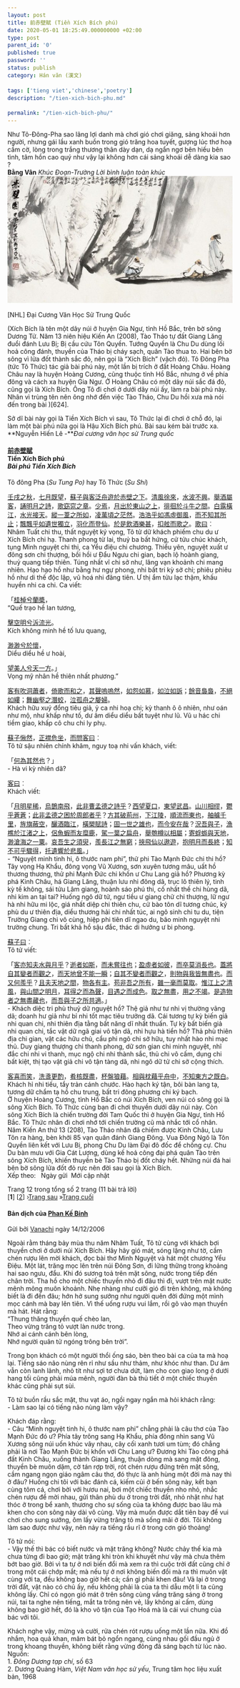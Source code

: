 ```yaml
---
layout: post
title: 前赤壁賦 (Tiền Xích Bích phú)
date: 2020-05-01 18:25:49.000000000 +02:00
type: post
parent_id: '0'
published: true
password: ''
status: publish
category: Hán văn (漢文)

tags: ['tieng viet','chinese','poetry']
description: "/tien-xich-bich-phu.md"
  
permalink: "/tien-xich-bich-phu/"
---
```


Như Tô-Đông-Pha sao lãng lợi danh mà chơi gió chơi giăng, sảng khoái hơn người, nhưng gái lầu xanh buồn trong gió trăng hoa tuyết, gượng lúc thơ hoạ cầm cờ, lòng trong trắng thương thân dày dạn, dạ ngẩn ngơ bên hiếu bên tình, tâm hồn cao quý như vậy lại không hơn cái sảng khoái dễ dàng kia sao ?  
**Bằng Vân** *Khúc Đoạn-Trường Lời bình luận toàn khúc*   
![Tiền Xích-Bích phú](../assets/xichbichphu.jpg)

[NHL] Đại Cương Văn Học Sử Trung Quốc


(Xích Bích là tên một dãy núi ở huyện Gia Ngư, tỉnh Hồ Bắc, trên bờ sông Dương Tử. Năm 13 niên hiệu Kiến An (2008), Tào Tháo tự đất Giang Lăng đuổi đánh Lưu Bị; Bị cầu cứu Tôn Quyền. Tướng Quyền là Chu Du dùng lối hoả công đánh, thuyền của Tháo bị cháy sạch, quân Tào thua to. Hai bên bờ sông vì lửa đốt thành sắc đỏ, nên gọi là “Xích Bích” (vặch đỏ). Tô Đông Pha (tức Tô Thức) tác giả bài phú này, một lần bị trích ở đất Hoàng Châu. Hoàng Châu nay là huyện Hoàng Cương, cũng thuộc tỉnh Hồ Bắc, nhưng ở về phía đông và cách xa huyện Gia Ngư. Ở Hoàng Châu có một dãy núi sắc đá đỏ, cũng gọi là Xích Bích. Ông Tô đi chơi ở dưới dãy núi ấy, làm ra bài phú này. Nhân vì trùng tên nên ông nhớ đến việc Tào Tháo, Chu Du hồi xưa mà nói đến trong bài )[624].


Sở dĩ bài này gọi là Tiền Xích Bích vì sau, Tô Thức lại đi chơi ở chỗ đó, lại làm một bài phú nữa gọi là Hậu Xích Bích phú. Bài sau kém bài trước xa.  
**Nguyễn Hiến Lê -***Đai cương văn học sử Trung quốc*


<div class="wp-block-group">
<div class="wp-block-group__inner-container"><p></p>
<div class="wp-block-group">
<div class="wp-block-group__inner-container"><p></p>
<h4><strong><a rel="noreferrer noopener" target="_blank" href="https://hvdic.thivien.net/whv/%E5%89%8D">前</a><a rel="noreferrer noopener" target="_blank" href="https://hvdic.thivien.net/whv/%E8%B5%A4">赤</a><a rel="noreferrer noopener" target="_blank" href="https://hvdic.thivien.net/whv/%E5%A3%81">壁</a><a rel="noreferrer noopener" target="_blank" href="https://hvdic.thivien.net/whv/%E8%B3%A6">賦</a>&nbsp;&nbsp;<br>Tiền Xích Bích phú<br><em>Bài phú Tiền Xích Bích</em></strong></h4>
<p></p>
<p></p>
<p>Tô đông Pha (<em>Su Tung Po)</em> hay Tô Thức (<em>Su Shi</em>)</p>
<p></p>
<p></p>
<p><a target="_blank" href="https://hvdic.thivien.net/whv/%E5%A3%AC" rel="noreferrer noopener">壬</a><a target="_blank" href="https://hvdic.thivien.net/whv/%E6%88%8C" rel="noreferrer noopener">戌</a><a target="_blank" href="https://hvdic.thivien.net/whv/%E4%B9%8B" rel="noreferrer noopener">之</a><a target="_blank" href="https://hvdic.thivien.net/whv/%E7%A7%8B" rel="noreferrer noopener">秋</a>，<a target="_blank" href="https://hvdic.thivien.net/whv/%E4%B8%83" rel="noreferrer noopener">七</a><a target="_blank" href="https://hvdic.thivien.net/whv/%E6%9C%88" rel="noreferrer noopener">月</a><a target="_blank" href="https://hvdic.thivien.net/whv/%E6%97%A2" rel="noreferrer noopener">既</a><a target="_blank" href="https://hvdic.thivien.net/whv/%E6%9C%9B" rel="noreferrer noopener">望</a>，<a target="_blank" href="https://hvdic.thivien.net/whv/%E8%98%87" rel="noreferrer noopener">蘇</a><a target="_blank" href="https://hvdic.thivien.net/whv/%E5%AD%90" rel="noreferrer noopener">子</a><a target="_blank" href="https://hvdic.thivien.net/whv/%E8%88%87" rel="noreferrer noopener">與</a><a target="_blank" href="https://hvdic.thivien.net/whv/%E5%AE%A2" rel="noreferrer noopener">客</a><a target="_blank" href="https://hvdic.thivien.net/whv/%E6%B3%9B" rel="noreferrer noopener">泛</a><a target="_blank" href="https://hvdic.thivien.net/whv/%E8%88%9F" rel="noreferrer noopener">舟</a><a target="_blank" href="https://hvdic.thivien.net/whv/%E9%81%8A" rel="noreferrer noopener">遊</a><a target="_blank" href="https://hvdic.thivien.net/whv/%E6%96%BC" rel="noreferrer noopener">於</a><a target="_blank" href="https://hvdic.thivien.net/whv/%E8%B5%A4" rel="noreferrer noopener">赤</a><a target="_blank" href="https://hvdic.thivien.net/whv/%E5%A3%81" rel="noreferrer noopener">壁</a><a target="_blank" href="https://hvdic.thivien.net/whv/%E4%B9%8B" rel="noreferrer noopener">之</a><a target="_blank" href="https://hvdic.thivien.net/whv/%E4%B8%8B" rel="noreferrer noopener">下</a>。<a target="_blank" href="https://hvdic.thivien.net/whv/%E6%B8%85" rel="noreferrer noopener">清</a><a target="_blank" href="https://hvdic.thivien.net/whv/%E9%A2%A8" rel="noreferrer noopener">風</a><a target="_blank" href="https://hvdic.thivien.net/whv/%E5%BE%90" rel="noreferrer noopener">徐</a><a target="_blank" href="https://hvdic.thivien.net/whv/%E4%BE%86" rel="noreferrer noopener">來</a>，<a target="_blank" href="https://hvdic.thivien.net/whv/%E6%B0%B4" rel="noreferrer noopener">水</a><a target="_blank" href="https://hvdic.thivien.net/whv/%E6%B3%A2" rel="noreferrer noopener">波</a><a target="_blank" href="https://hvdic.thivien.net/whv/%E4%B8%8D" rel="noreferrer noopener">不</a><a target="_blank" href="https://hvdic.thivien.net/whv/%E8%88%88" rel="noreferrer noopener">興</a>。<a target="_blank" href="https://hvdic.thivien.net/whv/%E8%88%89" rel="noreferrer noopener">舉</a><a target="_blank" href="https://hvdic.thivien.net/whv/%E9%85%92" rel="noreferrer noopener">酒</a><a target="_blank" href="https://hvdic.thivien.net/whv/%E5%B1%AC" rel="noreferrer noopener">屬</a><a target="_blank" href="https://hvdic.thivien.net/whv/%E5%AE%A2" rel="noreferrer noopener">客</a>，<a target="_blank" href="https://hvdic.thivien.net/whv/%E8%AA%A6" rel="noreferrer noopener">誦</a><a target="_blank" href="https://hvdic.thivien.net/whv/%E6%98%8E" rel="noreferrer noopener">明</a><a target="_blank" href="https://hvdic.thivien.net/whv/%E6%9C%88" rel="noreferrer noopener">月</a><a target="_blank" href="https://hvdic.thivien.net/whv/%E4%B9%8B" rel="noreferrer noopener">之</a><a target="_blank" href="https://hvdic.thivien.net/whv/%E8%A9%A9" rel="noreferrer noopener">詩</a>，<a target="_blank" href="https://hvdic.thivien.net/whv/%E6%AD%8C" rel="noreferrer noopener">歌</a><a target="_blank" href="https://hvdic.thivien.net/whv/%E7%AA%88" rel="noreferrer noopener">窈</a><a target="_blank" href="https://hvdic.thivien.net/whv/%E7%AA%95" rel="noreferrer noopener">窕</a><a target="_blank" href="https://hvdic.thivien.net/whv/%E4%B9%8B" rel="noreferrer noopener">之</a><a target="_blank" href="https://hvdic.thivien.net/whv/%E7%AB%A0" rel="noreferrer noopener">章</a>。<a target="_blank" href="https://hvdic.thivien.net/whv/%E5%B0%91" rel="noreferrer noopener">少</a><a target="_blank" href="https://hvdic.thivien.net/whv/%E7%84%89" rel="noreferrer noopener">焉</a>，<a target="_blank" href="https://hvdic.thivien.net/whv/%E6%9C%88" rel="noreferrer noopener">月</a><a target="_blank" href="https://hvdic.thivien.net/whv/%E5%87%BA" rel="noreferrer noopener">出</a><a target="_blank" href="https://hvdic.thivien.net/whv/%E6%96%BC" rel="noreferrer noopener">於</a><a target="_blank" href="https://hvdic.thivien.net/whv/%E6%9D%B1" rel="noreferrer noopener">東</a><a target="_blank" href="https://hvdic.thivien.net/whv/%E5%B1%B1" rel="noreferrer noopener">山</a><a target="_blank" href="https://hvdic.thivien.net/whv/%E4%B9%8B" rel="noreferrer noopener">之</a><a target="_blank" href="https://hvdic.thivien.net/whv/%E4%B8%8A" rel="noreferrer noopener">上</a>，<a target="_blank" href="https://hvdic.thivien.net/whv/%E5%BE%98" rel="noreferrer noopener">徘</a><a target="_blank" href="https://hvdic.thivien.net/whv/%E5%BE%8A" rel="noreferrer noopener">徊</a><a target="_blank" href="https://hvdic.thivien.net/whv/%E6%96%BC" rel="noreferrer noopener">於</a><a target="_blank" href="https://hvdic.thivien.net/whv/%E6%96%97" rel="noreferrer noopener">斗</a><a target="_blank" href="https://hvdic.thivien.net/whv/%E7%89%9B" rel="noreferrer noopener">牛</a><a target="_blank" href="https://hvdic.thivien.net/whv/%E4%B9%8B" rel="noreferrer noopener">之</a><a target="_blank" href="https://hvdic.thivien.net/whv/%E9%96%93" rel="noreferrer noopener">間</a>。<a target="_blank" href="https://hvdic.thivien.net/whv/%E7%99%BD" rel="noreferrer noopener">白</a><a target="_blank" href="https://hvdic.thivien.net/whv/%E9%9C%B2" rel="noreferrer noopener">露</a><a target="_blank" href="https://hvdic.thivien.net/whv/%E6%A9%AB" rel="noreferrer noopener">橫</a><a target="_blank" href="https://hvdic.thivien.net/whv/%E6%B1%9F" rel="noreferrer noopener">江</a>，<a target="_blank" href="https://hvdic.thivien.net/whv/%E6%B0%B4" rel="noreferrer noopener">水</a><a target="_blank" href="https://hvdic.thivien.net/whv/%E5%85%89" rel="noreferrer noopener">光</a><a target="_blank" href="https://hvdic.thivien.net/whv/%E6%8E%A5" rel="noreferrer noopener">接</a><a target="_blank" href="https://hvdic.thivien.net/whv/%E5%A4%A9" rel="noreferrer noopener">天</a>。<a target="_blank" href="https://hvdic.thivien.net/whv/%E7%B8%B1" rel="noreferrer noopener">縱</a><a target="_blank" href="https://hvdic.thivien.net/whv/%E4%B8%80" rel="noreferrer noopener">一</a><a target="_blank" href="https://hvdic.thivien.net/whv/%E8%91%A6" rel="noreferrer noopener">葦</a><a target="_blank" href="https://hvdic.thivien.net/whv/%E4%B9%8B" rel="noreferrer noopener">之</a><a target="_blank" href="https://hvdic.thivien.net/whv/%E6%89%80" rel="noreferrer noopener">所</a><a target="_blank" href="https://hvdic.thivien.net/whv/%E5%A6%82" rel="noreferrer noopener">如</a>，<a target="_blank" href="https://hvdic.thivien.net/whv/%E5%87%8C" rel="noreferrer noopener">凌</a><a target="_blank" href="https://hvdic.thivien.net/whv/%E8%90%AC" rel="noreferrer noopener">萬</a><a target="_blank" href="https://hvdic.thivien.net/whv/%E9%A0%83" rel="noreferrer noopener">頃</a><a target="_blank" href="https://hvdic.thivien.net/whv/%E4%B9%8B" rel="noreferrer noopener">之</a><a target="_blank" href="https://hvdic.thivien.net/whv/%E8%8C%AB" rel="noreferrer noopener">茫</a><a target="_blank" href="https://hvdic.thivien.net/whv/%E7%84%B6" rel="noreferrer noopener">然</a>。<a target="_blank" href="https://hvdic.thivien.net/whv/%E6%B5%A9" rel="noreferrer noopener">浩</a><a target="_blank" href="https://hvdic.thivien.net/whv/%E6%B5%A9" rel="noreferrer noopener">浩</a><a target="_blank" href="https://hvdic.thivien.net/whv/%E4%B9%8E" rel="noreferrer noopener">乎</a><a target="_blank" href="https://hvdic.thivien.net/whv/%E5%A6%82" rel="noreferrer noopener">如</a><a target="_blank" href="https://hvdic.thivien.net/whv/%E9%A6%AE" rel="noreferrer noopener">馮</a><a target="_blank" href="https://hvdic.thivien.net/whv/%E8%99%9B" rel="noreferrer noopener">虛</a><a target="_blank" href="https://hvdic.thivien.net/whv/%E5%BE%A1" rel="noreferrer noopener">御</a><a target="_blank" href="https://hvdic.thivien.net/whv/%E9%A2%A8" rel="noreferrer noopener">風</a>，<a target="_blank" href="https://hvdic.thivien.net/whv/%E8%80%8C" rel="noreferrer noopener">而</a><a target="_blank" href="https://hvdic.thivien.net/whv/%E4%B8%8D" rel="noreferrer noopener">不</a><a target="_blank" href="https://hvdic.thivien.net/whv/%E7%9F%A5" rel="noreferrer noopener">知</a><a target="_blank" href="https://hvdic.thivien.net/whv/%E5%85%B6" rel="noreferrer noopener">其</a><a target="_blank" href="https://hvdic.thivien.net/whv/%E6%89%80" rel="noreferrer noopener">所</a><a target="_blank" href="https://hvdic.thivien.net/whv/%E6%AD%A2" rel="noreferrer noopener">止</a>；<a target="_blank" href="https://hvdic.thivien.net/whv/%E9%A3%84" rel="noreferrer noopener">飄</a><a target="_blank" href="https://hvdic.thivien.net/whv/%E9%A3%84" rel="noreferrer noopener">飄</a><a target="_blank" href="https://hvdic.thivien.net/whv/%E4%B9%8E" rel="noreferrer noopener">乎</a><a target="_blank" href="https://hvdic.thivien.net/whv/%E5%A6%82" rel="noreferrer noopener">如</a><a target="_blank" href="https://hvdic.thivien.net/whv/%E9%81%BA" rel="noreferrer noopener">遺</a><a target="_blank" href="https://hvdic.thivien.net/whv/%E4%B8%96" rel="noreferrer noopener">世</a><a target="_blank" href="https://hvdic.thivien.net/whv/%E7%8D%A8" rel="noreferrer noopener">獨</a><a target="_blank" href="https://hvdic.thivien.net/whv/%E7%AB%8B" rel="noreferrer noopener">立</a>，<a target="_blank" href="https://hvdic.thivien.net/whv/%E7%BE%BD" rel="noreferrer noopener">羽</a><a target="_blank" href="https://hvdic.thivien.net/whv/%E5%8C%96" rel="noreferrer noopener">化</a><a target="_blank" href="https://hvdic.thivien.net/whv/%E8%80%8C" rel="noreferrer noopener">而</a><a target="_blank" href="https://hvdic.thivien.net/whv/%E7%99%BB" rel="noreferrer noopener">登</a><a target="_blank" href="https://hvdic.thivien.net/whv/%E4%BB%99" rel="noreferrer noopener">仙</a>。<a target="_blank" href="https://hvdic.thivien.net/whv/%E6%96%BC" rel="noreferrer noopener">於</a><a target="_blank" href="https://hvdic.thivien.net/whv/%E6%98%AF" rel="noreferrer noopener">是</a><a target="_blank" href="https://hvdic.thivien.net/whv/%E9%A3%B2" rel="noreferrer noopener">飲</a><a target="_blank" href="https://hvdic.thivien.net/whv/%E9%85%92" rel="noreferrer noopener">酒</a><a target="_blank" href="https://hvdic.thivien.net/whv/%E6%A8%82" rel="noreferrer noopener">樂</a><a target="_blank" href="https://hvdic.thivien.net/whv/%E7%94%9A" rel="noreferrer noopener">甚</a>，<a target="_blank" href="https://hvdic.thivien.net/whv/%E6%89%A3" rel="noreferrer noopener">扣</a><a target="_blank" href="https://hvdic.thivien.net/whv/%E8%88%B7" rel="noreferrer noopener">舷</a><a target="_blank" href="https://hvdic.thivien.net/whv/%E8%80%8C" rel="noreferrer noopener">而</a><a target="_blank" href="https://hvdic.thivien.net/whv/%E6%AD%8C" rel="noreferrer noopener">歌</a><a target="_blank" href="https://hvdic.thivien.net/whv/%E4%B9%8B" rel="noreferrer noopener">之</a>。<a target="_blank" href="https://hvdic.thivien.net/whv/%E6%AD%8C" rel="noreferrer noopener">歌</a><a target="_blank" href="https://hvdic.thivien.net/whv/%E6%9B%B0" rel="noreferrer noopener">曰</a>︰<br>Nhâm Tuất chi thu, thất nguyệt ký vọng, Tô tử dữ khách phiếm chu du ư Xích Bích chi hạ. Thanh phong từ lai, thuỷ ba bất hứng, cử tửu chúc khách, tụng&nbsp;Minh nguyệt chi thi, ca Yểu điệu chi chương. Thiểu yên, nguyệt xuất ư đông sơn chi thượng, bồi hồi ư Đẩu Ngưu chi gian, bạch lộ hoành giang, thuỷ quang tiếp thiên. Túng nhất vĩ chi sở như, lăng vạn khoảnh chi mang nhiên. Hạo hạo hồ như bằng hư ngự phong, nhi bất tri kỳ sở chỉ; phiêu phiêu hồ như di thế độc lập, vũ hoá nhi đăng tiên. Ư thị ẩm tửu lạc thậm, khấu huyền nhi ca chi. Ca viết:</p>
<p></p>
<p></p>
<p>「<a target="_blank" href="https://hvdic.thivien.net/whv/%E6%A1%82" rel="noreferrer noopener">桂</a><a target="_blank" href="https://hvdic.thivien.net/whv/%E6%A3%B9" rel="noreferrer noopener">棹</a><a target="_blank" href="https://hvdic.thivien.net/whv/%E5%85%AE" rel="noreferrer noopener">兮</a><a target="_blank" href="https://hvdic.thivien.net/whv/%E8%98%AD" rel="noreferrer noopener">蘭</a><a target="_blank" href="https://hvdic.thivien.net/whv/%E6%A7%B3" rel="noreferrer noopener">槳</a>，<br>“Quế trạo hề lan tương,</p>
<p></p>
<p></p>
<p><a target="_blank" href="https://hvdic.thivien.net/whv/%E6%93%8A" rel="noreferrer noopener">擊</a><a target="_blank" href="https://hvdic.thivien.net/whv/%E7%A9%BA" rel="noreferrer noopener">空</a><a target="_blank" href="https://hvdic.thivien.net/whv/%E6%98%8E" rel="noreferrer noopener">明</a><a target="_blank" href="https://hvdic.thivien.net/whv/%E5%85%AE" rel="noreferrer noopener">兮</a><a target="_blank" href="https://hvdic.thivien.net/whv/%E6%B3%9D" rel="noreferrer noopener">泝</a><a target="_blank" href="https://hvdic.thivien.net/whv/%E6%B5%81" rel="noreferrer noopener">流</a><a target="_blank" href="https://hvdic.thivien.net/whv/%E5%85%89" rel="noreferrer noopener">光</a>。<br>Kích không minh hề tố lưu quang,</p>
<p></p>
<p></p>
<p><a target="_blank" href="https://hvdic.thivien.net/whv/%E6%B8%BA" rel="noreferrer noopener">渺</a><a target="_blank" href="https://hvdic.thivien.net/whv/%E6%B8%BA" rel="noreferrer noopener">渺</a><a target="_blank" href="https://hvdic.thivien.net/whv/%E5%85%AE" rel="noreferrer noopener">兮</a><a target="_blank" href="https://hvdic.thivien.net/whv/%E6%96%BC" rel="noreferrer noopener">於</a><a target="_blank" href="https://hvdic.thivien.net/whv/%E6%87%B7" rel="noreferrer noopener">懷</a>，<br>Diểu diểu hề ư hoài,</p>
<p></p>
<p></p>
<p><a target="_blank" href="https://hvdic.thivien.net/whv/%E6%9C%9B" rel="noreferrer noopener">望</a><a target="_blank" href="https://hvdic.thivien.net/whv/%E7%BE%8E" rel="noreferrer noopener">美</a><a target="_blank" href="https://hvdic.thivien.net/whv/%E4%BA%BA" rel="noreferrer noopener">人</a><a target="_blank" href="https://hvdic.thivien.net/whv/%E5%85%AE" rel="noreferrer noopener">兮</a><a target="_blank" href="https://hvdic.thivien.net/whv/%E5%A4%A9" rel="noreferrer noopener">天</a><a target="_blank" href="https://hvdic.thivien.net/whv/%E4%B8%80" rel="noreferrer noopener">一</a><a target="_blank" href="https://hvdic.thivien.net/whv/%E6%96%B9" rel="noreferrer noopener">方</a>。」<br>Vọng&nbsp;mỹ nhân&nbsp;hề thiên nhất phương.”</p>
<p></p>
<p></p>
<p><a target="_blank" href="https://hvdic.thivien.net/whv/%E5%AE%A2" rel="noreferrer noopener">客</a><a target="_blank" href="https://hvdic.thivien.net/whv/%E6%9C%89" rel="noreferrer noopener">有</a><a target="_blank" href="https://hvdic.thivien.net/whv/%E5%90%B9" rel="noreferrer noopener">吹</a><a target="_blank" href="https://hvdic.thivien.net/whv/%E6%B4%9E" rel="noreferrer noopener">洞</a><a target="_blank" href="https://hvdic.thivien.net/whv/%E8%95%AD" rel="noreferrer noopener">蕭</a><a target="_blank" href="https://hvdic.thivien.net/whv/%E8%80%85" rel="noreferrer noopener">者</a>，<a target="_blank" href="https://hvdic.thivien.net/whv/%E5%80%9A" rel="noreferrer noopener">倚</a><a target="_blank" href="https://hvdic.thivien.net/whv/%E6%AD%8C" rel="noreferrer noopener">歌</a><a target="_blank" href="https://hvdic.thivien.net/whv/%E8%80%8C" rel="noreferrer noopener">而</a><a target="_blank" href="https://hvdic.thivien.net/whv/%E5%92%8C" rel="noreferrer noopener">和</a><a target="_blank" href="https://hvdic.thivien.net/whv/%E4%B9%8B" rel="noreferrer noopener">之</a>，<a target="_blank" href="https://hvdic.thivien.net/whv/%E5%85%B6" rel="noreferrer noopener">其</a><a target="_blank" href="https://hvdic.thivien.net/whv/%E8%81%B2" rel="noreferrer noopener">聲</a><a target="_blank" href="https://hvdic.thivien.net/whv/%E5%97%9A" rel="noreferrer noopener">嗚</a><a target="_blank" href="https://hvdic.thivien.net/whv/%E5%97%9A" rel="noreferrer noopener">嗚</a><a target="_blank" href="https://hvdic.thivien.net/whv/%E7%84%B6" rel="noreferrer noopener">然</a>，<a target="_blank" href="https://hvdic.thivien.net/whv/%E5%A6%82" rel="noreferrer noopener">如</a><a target="_blank" href="https://hvdic.thivien.net/whv/%E6%80%A8" rel="noreferrer noopener">怨</a><a target="_blank" href="https://hvdic.thivien.net/whv/%E5%A6%82" rel="noreferrer noopener">如</a><a target="_blank" href="https://hvdic.thivien.net/whv/%E6%85%95" rel="noreferrer noopener">慕</a>，<a target="_blank" href="https://hvdic.thivien.net/whv/%E5%A6%82" rel="noreferrer noopener">如</a><a target="_blank" href="https://hvdic.thivien.net/whv/%E6%B3%A3" rel="noreferrer noopener">泣</a><a target="_blank" href="https://hvdic.thivien.net/whv/%E5%A6%82" rel="noreferrer noopener">如</a><a target="_blank" href="https://hvdic.thivien.net/whv/%E8%A8%B4" rel="noreferrer noopener">訴</a>；<a target="_blank" href="https://hvdic.thivien.net/whv/%E9%A4%98" rel="noreferrer noopener">餘</a><a target="_blank" href="https://hvdic.thivien.net/whv/%E9%9F%B3" rel="noreferrer noopener">音</a><a target="_blank" href="https://hvdic.thivien.net/whv/%E8%A3%8A" rel="noreferrer noopener">裊</a><a target="_blank" href="https://hvdic.thivien.net/whv/%E8%A3%8A" rel="noreferrer noopener">裊</a>，<a target="_blank" href="https://hvdic.thivien.net/whv/%E4%B8%8D" rel="noreferrer noopener">不</a><a target="_blank" href="https://hvdic.thivien.net/whv/%E7%B5%95" rel="noreferrer noopener">絕</a><a target="_blank" href="https://hvdic.thivien.net/whv/%E5%A6%82" rel="noreferrer noopener">如</a><a target="_blank" href="https://hvdic.thivien.net/whv/%E7%B8%B7" rel="noreferrer noopener">縷</a>；<a target="_blank" href="https://hvdic.thivien.net/whv/%E8%88%9E" rel="noreferrer noopener">舞</a><a target="_blank" href="https://hvdic.thivien.net/whv/%E5%B9%BD" rel="noreferrer noopener">幽</a><a target="_blank" href="https://hvdic.thivien.net/whv/%E5%A3%91" rel="noreferrer noopener">壑</a><a target="_blank" href="https://hvdic.thivien.net/whv/%E4%B9%8B" rel="noreferrer noopener">之</a><a target="_blank" href="https://hvdic.thivien.net/whv/%E6%BD%9B" rel="noreferrer noopener">潛</a><a target="_blank" href="https://hvdic.thivien.net/whv/%E8%9B%9F" rel="noreferrer noopener">蛟</a>，<a target="_blank" href="https://hvdic.thivien.net/whv/%E6%B3%A3" rel="noreferrer noopener">泣</a><a target="_blank" href="https://hvdic.thivien.net/whv/%E5%AD%A4" rel="noreferrer noopener">孤</a><a target="_blank" href="https://hvdic.thivien.net/whv/%E8%88%9F" rel="noreferrer noopener">舟</a><a target="_blank" href="https://hvdic.thivien.net/whv/%E4%B9%8B" rel="noreferrer noopener">之</a><a target="_blank" href="https://hvdic.thivien.net/whv/%E5%AB%A0" rel="noreferrer noopener">嫠</a><a target="_blank" href="https://hvdic.thivien.net/whv/%E5%A9%A6" rel="noreferrer noopener">婦</a>。<br>Khách hữu xuý đổng tiêu giả, ỷ ca nhi hoạ chi; kỳ thanh ô ô nhiên, như oán như mộ, như khấp như tố, dư âm diểu diểu bất tuyệt như lũ. Vũ u hác chi tiềm giao, khấp cô chu chi ly phụ.</p>
<p></p>
<p></p>
<p><a target="_blank" href="https://hvdic.thivien.net/whv/%E8%98%87" rel="noreferrer noopener">蘇</a><a target="_blank" href="https://hvdic.thivien.net/whv/%E5%AD%90" rel="noreferrer noopener">子</a><a target="_blank" href="https://hvdic.thivien.net/whv/%E6%84%80" rel="noreferrer noopener">愀</a><a target="_blank" href="https://hvdic.thivien.net/whv/%E7%84%B6" rel="noreferrer noopener">然</a>，<a target="_blank" href="https://hvdic.thivien.net/whv/%E6%AD%A3" rel="noreferrer noopener">正</a><a target="_blank" href="https://hvdic.thivien.net/whv/%E8%A5%9F" rel="noreferrer noopener">襟</a><a target="_blank" href="https://hvdic.thivien.net/whv/%E5%8D%B1" rel="noreferrer noopener">危</a><a target="_blank" href="https://hvdic.thivien.net/whv/%E5%9D%90" rel="noreferrer noopener">坐</a>，<a target="_blank" href="https://hvdic.thivien.net/whv/%E8%80%8C" rel="noreferrer noopener">而</a><a target="_blank" href="https://hvdic.thivien.net/whv/%E5%95%8F" rel="noreferrer noopener">問</a><a target="_blank" href="https://hvdic.thivien.net/whv/%E5%AE%A2" rel="noreferrer noopener">客</a><a target="_blank" href="https://hvdic.thivien.net/whv/%E6%9B%B0" rel="noreferrer noopener">曰</a>︰<br>Tô tử sậu nhiên chính khâm, nguy toạ nhi vấn khách, viết:</p>
<p></p>
<p></p>
<p>「<a target="_blank" href="https://hvdic.thivien.net/whv/%E4%BD%95" rel="noreferrer noopener">何</a><a target="_blank" href="https://hvdic.thivien.net/whv/%E7%82%BA" rel="noreferrer noopener">為</a><a target="_blank" href="https://hvdic.thivien.net/whv/%E5%85%B6" rel="noreferrer noopener">其</a><a target="_blank" href="https://hvdic.thivien.net/whv/%E7%84%B6" rel="noreferrer noopener">然</a><a target="_blank" href="https://hvdic.thivien.net/whv/%E4%B9%9F" rel="noreferrer noopener">也</a>？」<br>- Hà vi kỳ nhiên dã?</p>
<p></p>
<p></p>
<p><a target="_blank" href="https://hvdic.thivien.net/whv/%E5%AE%A2" rel="noreferrer noopener">客</a><a target="_blank" href="https://hvdic.thivien.net/whv/%E6%9B%B0" rel="noreferrer noopener">曰</a>︰<br>Khách viết:</p>
<p></p>
<p></p>
<p>「<a target="_blank" href="https://hvdic.thivien.net/whv/%E6%9C%88" rel="noreferrer noopener">月</a><a target="_blank" href="https://hvdic.thivien.net/whv/%E6%98%8E" rel="noreferrer noopener">明</a><a target="_blank" href="https://hvdic.thivien.net/whv/%E6%98%9F" rel="noreferrer noopener">星</a><a target="_blank" href="https://hvdic.thivien.net/whv/%E7%A8%80" rel="noreferrer noopener">稀</a>，<a target="_blank" href="https://hvdic.thivien.net/whv/%E7%83%8F" rel="noreferrer noopener">烏</a><a target="_blank" href="https://hvdic.thivien.net/whv/%E9%B5%B2" rel="noreferrer noopener">鵲</a><a target="_blank" href="https://hvdic.thivien.net/whv/%E5%8D%97" rel="noreferrer noopener">南</a><a target="_blank" href="https://hvdic.thivien.net/whv/%E9%A3%9B" rel="noreferrer noopener">飛</a>，<a target="_blank" href="https://hvdic.thivien.net/whv/%E6%AD%A4" rel="noreferrer noopener">此</a><a target="_blank" href="https://hvdic.thivien.net/whv/%E9%9D%9E" rel="noreferrer noopener">非</a><a target="_blank" href="https://hvdic.thivien.net/whv/%E6%9B%B9" rel="noreferrer noopener">曹</a><a target="_blank" href="https://hvdic.thivien.net/whv/%E5%AD%9F" rel="noreferrer noopener">孟</a><a target="_blank" href="https://hvdic.thivien.net/whv/%E5%BE%B7" rel="noreferrer noopener">德</a><a target="_blank" href="https://hvdic.thivien.net/whv/%E4%B9%8B" rel="noreferrer noopener">之</a><a target="_blank" href="https://hvdic.thivien.net/whv/%E8%A9%A9" rel="noreferrer noopener">詩</a><a target="_blank" href="https://hvdic.thivien.net/whv/%E4%B9%8E" rel="noreferrer noopener">乎</a>？<a target="_blank" href="https://hvdic.thivien.net/whv/%E8%A5%BF" rel="noreferrer noopener">西</a><a target="_blank" href="https://hvdic.thivien.net/whv/%E6%9C%9B" rel="noreferrer noopener">望</a><a target="_blank" href="https://hvdic.thivien.net/whv/%E5%A4%8F" rel="noreferrer noopener">夏</a><a target="_blank" href="https://hvdic.thivien.net/whv/%E5%8F%A3" rel="noreferrer noopener">口</a>，<a target="_blank" href="https://hvdic.thivien.net/whv/%E6%9D%B1" rel="noreferrer noopener">東</a><a target="_blank" href="https://hvdic.thivien.net/whv/%E6%9C%9B" rel="noreferrer noopener">望</a><a target="_blank" href="https://hvdic.thivien.net/whv/%E6%AD%A6" rel="noreferrer noopener">武</a><a target="_blank" href="https://hvdic.thivien.net/whv/%E6%98%8C" rel="noreferrer noopener">昌</a>。<a target="_blank" href="https://hvdic.thivien.net/whv/%E5%B1%B1" rel="noreferrer noopener">山</a><a target="_blank" href="https://hvdic.thivien.net/whv/%E5%B7%9D" rel="noreferrer noopener">川</a><a target="_blank" href="https://hvdic.thivien.net/whv/%E7%9B%B8" rel="noreferrer noopener">相</a><a target="_blank" href="https://hvdic.thivien.net/whv/%E7%BC%AA" rel="noreferrer noopener">缪</a>，<a target="_blank" href="https://hvdic.thivien.net/whv/%E9%AC%B1" rel="noreferrer noopener">鬱</a><a target="_blank" href="https://hvdic.thivien.net/whv/%E4%B9%8E" rel="noreferrer noopener">乎</a><a target="_blank" href="https://hvdic.thivien.net/whv/%E8%92%BC" rel="noreferrer noopener">蒼</a><a target="_blank" href="https://hvdic.thivien.net/whv/%E8%92%BC" rel="noreferrer noopener">蒼</a>；<a target="_blank" href="https://hvdic.thivien.net/whv/%E6%AD%A4" rel="noreferrer noopener">此</a><a target="_blank" href="https://hvdic.thivien.net/whv/%E9%9D%9E" rel="noreferrer noopener">非</a><a target="_blank" href="https://hvdic.thivien.net/whv/%E5%AD%9F" rel="noreferrer noopener">孟</a><a target="_blank" href="https://hvdic.thivien.net/whv/%E5%BE%B7" rel="noreferrer noopener">德</a><a target="_blank" href="https://hvdic.thivien.net/whv/%E4%B9%8B" rel="noreferrer noopener">之</a><a target="_blank" href="https://hvdic.thivien.net/whv/%E5%9B%B0" rel="noreferrer noopener">困</a><a target="_blank" href="https://hvdic.thivien.net/whv/%E6%96%BC" rel="noreferrer noopener">於</a><a target="_blank" href="https://hvdic.thivien.net/whv/%E5%91%A8" rel="noreferrer noopener">周</a><a target="_blank" href="https://hvdic.thivien.net/whv/%E9%83%8E" rel="noreferrer noopener">郎</a><a target="_blank" href="https://hvdic.thivien.net/whv/%E8%80%85" rel="noreferrer noopener">者</a><a target="_blank" href="https://hvdic.thivien.net/whv/%E4%B9%8E" rel="noreferrer noopener">乎</a>？<a target="_blank" href="https://hvdic.thivien.net/whv/%E6%96%B9" rel="noreferrer noopener">方</a><a target="_blank" href="https://hvdic.thivien.net/whv/%E5%85%B6" rel="noreferrer noopener">其</a><a target="_blank" href="https://hvdic.thivien.net/whv/%E7%A0%B4" rel="noreferrer noopener">破</a><a target="_blank" href="https://hvdic.thivien.net/whv/%E8%8D%8A" rel="noreferrer noopener">荊</a><a target="_blank" href="https://hvdic.thivien.net/whv/%E5%B7%9E" rel="noreferrer noopener">州</a>，<a target="_blank" href="https://hvdic.thivien.net/whv/%E4%B8%8B" rel="noreferrer noopener">下</a><a target="_blank" href="https://hvdic.thivien.net/whv/%E6%B1%9F" rel="noreferrer noopener">江</a><a target="_blank" href="https://hvdic.thivien.net/whv/%E9%99%B5" rel="noreferrer noopener">陵</a>，<a target="_blank" href="https://hvdic.thivien.net/whv/%E9%A0%86" rel="noreferrer noopener">順</a><a target="_blank" href="https://hvdic.thivien.net/whv/%E6%B5%81" rel="noreferrer noopener">流</a><a target="_blank" href="https://hvdic.thivien.net/whv/%E8%80%8C" rel="noreferrer noopener">而</a><a target="_blank" href="https://hvdic.thivien.net/whv/%E6%9D%B1" rel="noreferrer noopener">東</a><a target="_blank" href="https://hvdic.thivien.net/whv/%E4%B9%9F" rel="noreferrer noopener">也</a>，<a target="_blank" href="https://hvdic.thivien.net/whv/%E8%88%B3" rel="noreferrer noopener">舳</a><a target="_blank" href="https://hvdic.thivien.net/whv/%E8%89%AB" rel="noreferrer noopener">艫</a><a target="_blank" href="https://hvdic.thivien.net/whv/%E5%8D%83" rel="noreferrer noopener">千</a><a target="_blank" href="https://hvdic.thivien.net/whv/%E9%87%8C" rel="noreferrer noopener">里</a>，<a target="_blank" href="https://hvdic.thivien.net/whv/%E6%97%8C" rel="noreferrer noopener">旌</a><a target="_blank" href="https://hvdic.thivien.net/whv/%E6%97%97" rel="noreferrer noopener">旗</a><a target="_blank" href="https://hvdic.thivien.net/whv/%E8%94%BD" rel="noreferrer noopener">蔽</a><a target="_blank" href="https://hvdic.thivien.net/whv/%E7%A9%BA" rel="noreferrer noopener">空</a>，<a target="_blank" href="https://hvdic.thivien.net/whv/%E9%87%83" rel="noreferrer noopener">釃</a><a target="_blank" href="https://hvdic.thivien.net/whv/%E9%85%92" rel="noreferrer noopener">酒</a><a target="_blank" href="https://hvdic.thivien.net/whv/%E8%87%A8" rel="noreferrer noopener">臨</a><a target="_blank" href="https://hvdic.thivien.net/whv/%E6%B1%9F" rel="noreferrer noopener">江</a>，<a target="_blank" href="https://hvdic.thivien.net/whv/%E6%A9%AB" rel="noreferrer noopener">橫</a><a target="_blank" href="https://hvdic.thivien.net/whv/%E6%A7%8A" rel="noreferrer noopener">槊</a><a target="_blank" href="https://hvdic.thivien.net/whv/%E8%B3%A6" rel="noreferrer noopener">賦</a><a target="_blank" href="https://hvdic.thivien.net/whv/%E8%A9%A9" rel="noreferrer noopener">詩</a>；<a target="_blank" href="https://hvdic.thivien.net/whv/%E5%9B%BA" rel="noreferrer noopener">固</a><a target="_blank" href="https://hvdic.thivien.net/whv/%E4%B8%80" rel="noreferrer noopener">一</a><a target="_blank" href="https://hvdic.thivien.net/whv/%E4%B8%96" rel="noreferrer noopener">世</a><a target="_blank" href="https://hvdic.thivien.net/whv/%E4%B9%8B" rel="noreferrer noopener">之</a><a target="_blank" href="https://hvdic.thivien.net/whv/%E9%9B%84" rel="noreferrer noopener">雄</a><a target="_blank" href="https://hvdic.thivien.net/whv/%E4%B9%9F" rel="noreferrer noopener">也</a>，<a target="_blank" href="https://hvdic.thivien.net/whv/%E8%80%8C" rel="noreferrer noopener">而</a><a target="_blank" href="https://hvdic.thivien.net/whv/%E4%BB%8A" rel="noreferrer noopener">今</a><a target="_blank" href="https://hvdic.thivien.net/whv/%E5%AE%89" rel="noreferrer noopener">安</a><a target="_blank" href="https://hvdic.thivien.net/whv/%E5%9C%A8" rel="noreferrer noopener">在</a><a target="_blank" href="https://hvdic.thivien.net/whv/%E5%93%89" rel="noreferrer noopener">哉</a>？<a target="_blank" href="https://hvdic.thivien.net/whv/%E6%B3%81" rel="noreferrer noopener">況</a><a target="_blank" href="https://hvdic.thivien.net/whv/%E5%90%BE" rel="noreferrer noopener">吾</a><a target="_blank" href="https://hvdic.thivien.net/whv/%E8%88%87" rel="noreferrer noopener">與</a><a target="_blank" href="https://hvdic.thivien.net/whv/%E5%AD%90" rel="noreferrer noopener">子</a>，<a target="_blank" href="https://hvdic.thivien.net/whv/%E6%BC%81" rel="noreferrer noopener">漁</a><a target="_blank" href="https://hvdic.thivien.net/whv/%E6%A8%B5" rel="noreferrer noopener">樵</a><a target="_blank" href="https://hvdic.thivien.net/whv/%E6%96%BC" rel="noreferrer noopener">於</a><a target="_blank" href="https://hvdic.thivien.net/whv/%E6%B1%9F" rel="noreferrer noopener">江</a><a target="_blank" href="https://hvdic.thivien.net/whv/%E6%B8%9A" rel="noreferrer noopener">渚</a><a target="_blank" href="https://hvdic.thivien.net/whv/%E4%B9%8B" rel="noreferrer noopener">之</a><a target="_blank" href="https://hvdic.thivien.net/whv/%E4%B8%8A" rel="noreferrer noopener">上</a>，<a target="_blank" href="https://hvdic.thivien.net/whv/%E4%BE%B6" rel="noreferrer noopener">侶</a><a target="_blank" href="https://hvdic.thivien.net/whv/%E9%AD%9A" rel="noreferrer noopener">魚</a><a target="_blank" href="https://hvdic.thivien.net/whv/%E8%9D%A6" rel="noreferrer noopener">蝦</a><a target="_blank" href="https://hvdic.thivien.net/whv/%E8%80%8C" rel="noreferrer noopener">而</a><a target="_blank" href="https://hvdic.thivien.net/whv/%E5%8F%8B" rel="noreferrer noopener">友</a><a target="_blank" href="https://hvdic.thivien.net/whv/%E7%B3%9C" rel="noreferrer noopener">糜</a><a target="_blank" href="https://hvdic.thivien.net/whv/%E9%B9%BF" rel="noreferrer noopener">鹿</a>，<a target="_blank" href="https://hvdic.thivien.net/whv/%E9%A7%95" rel="noreferrer noopener">駕</a><a target="_blank" href="https://hvdic.thivien.net/whv/%E4%B8%80" rel="noreferrer noopener">一</a><a target="_blank" href="https://hvdic.thivien.net/whv/%E8%91%89" rel="noreferrer noopener">葉</a><a target="_blank" href="https://hvdic.thivien.net/whv/%E4%B9%8B" rel="noreferrer noopener">之</a><a target="_blank" href="https://hvdic.thivien.net/whv/%E6%89%81" rel="noreferrer noopener">扁</a><a target="_blank" href="https://hvdic.thivien.net/whv/%E8%88%9F" rel="noreferrer noopener">舟</a>，<a target="_blank" href="https://hvdic.thivien.net/whv/%E8%88%89" rel="noreferrer noopener">舉</a><a target="_blank" href="https://hvdic.thivien.net/whv/%E5%8C%8F" rel="noreferrer noopener">匏</a><a target="_blank" href="https://hvdic.thivien.net/whv/%E6%A8%BD" rel="noreferrer noopener">樽</a><a target="_blank" href="https://hvdic.thivien.net/whv/%E4%BB%A5" rel="noreferrer noopener">以</a><a target="_blank" href="https://hvdic.thivien.net/whv/%E7%9B%B8" rel="noreferrer noopener">相</a><a target="_blank" href="https://hvdic.thivien.net/whv/%E5%B1%AC" rel="noreferrer noopener">屬</a>；<a target="_blank" href="https://hvdic.thivien.net/whv/%E5%AF%84" rel="noreferrer noopener">寄</a><a target="_blank" href="https://hvdic.thivien.net/whv/%E8%9C%89" rel="noreferrer noopener">蜉</a><a target="_blank" href="https://hvdic.thivien.net/whv/%E8%9D%A3" rel="noreferrer noopener">蝣</a><a target="_blank" href="https://hvdic.thivien.net/whv/%E8%88%87" rel="noreferrer noopener">與</a><a target="_blank" href="https://hvdic.thivien.net/whv/%E5%A4%A9" rel="noreferrer noopener">天</a><a target="_blank" href="https://hvdic.thivien.net/whv/%E5%9C%B0" rel="noreferrer noopener">地</a>，<a target="_blank" href="https://hvdic.thivien.net/whv/%E6%B8%BA" rel="noreferrer noopener">渺</a><a target="_blank" href="https://hvdic.thivien.net/whv/%E6%BB%84" rel="noreferrer noopener">滄</a><a target="_blank" href="https://hvdic.thivien.net/whv/%E6%B5%B7" rel="noreferrer noopener">海</a><a target="_blank" href="https://hvdic.thivien.net/whv/%E4%B9%8B" rel="noreferrer noopener">之</a><a target="_blank" href="https://hvdic.thivien.net/whv/%E4%B8%80" rel="noreferrer noopener">一</a><a target="_blank" href="https://hvdic.thivien.net/whv/%E7%B2%9F" rel="noreferrer noopener">粟</a>。<a target="_blank" href="https://hvdic.thivien.net/whv/%E5%93%80" rel="noreferrer noopener">哀</a><a target="_blank" href="https://hvdic.thivien.net/whv/%E5%90%BE" rel="noreferrer noopener">吾</a><a target="_blank" href="https://hvdic.thivien.net/whv/%E7%94%9F" rel="noreferrer noopener">生</a><a target="_blank" href="https://hvdic.thivien.net/whv/%E4%B9%8B" rel="noreferrer noopener">之</a><a target="_blank" href="https://hvdic.thivien.net/whv/%E9%A0%88" rel="noreferrer noopener">須</a><a target="_blank" href="https://hvdic.thivien.net/whv/%E8%87%BE" rel="noreferrer noopener">臾</a>，<a target="_blank" href="https://hvdic.thivien.net/whv/%E7%BE%A8" rel="noreferrer noopener">羨</a><a target="_blank" href="https://hvdic.thivien.net/whv/%E9%95%B7" rel="noreferrer noopener">長</a><a target="_blank" href="https://hvdic.thivien.net/whv/%E6%B1%9F" rel="noreferrer noopener">江</a><a target="_blank" href="https://hvdic.thivien.net/whv/%E4%B9%8B" rel="noreferrer noopener">之</a><a target="_blank" href="https://hvdic.thivien.net/whv/%E7%84%A1" rel="noreferrer noopener">無</a><a target="_blank" href="https://hvdic.thivien.net/whv/%E7%AA%AE" rel="noreferrer noopener">窮</a>；<a target="_blank" href="https://hvdic.thivien.net/whv/%E6%8C%BE" rel="noreferrer noopener">挾</a><a target="_blank" href="https://hvdic.thivien.net/whv/%E9%A3%9B" rel="noreferrer noopener">飛</a><a target="_blank" href="https://hvdic.thivien.net/whv/%E4%BB%99" rel="noreferrer noopener">仙</a><a target="_blank" href="https://hvdic.thivien.net/whv/%E4%BB%A5" rel="noreferrer noopener">以</a><a target="_blank" href="https://hvdic.thivien.net/whv/%E9%81%A8" rel="noreferrer noopener">遨</a><a target="_blank" href="https://hvdic.thivien.net/whv/%E9%81%8A" rel="noreferrer noopener">遊</a>，<a target="_blank" href="https://hvdic.thivien.net/whv/%E6%8A%B1" rel="noreferrer noopener">抱</a><a target="_blank" href="https://hvdic.thivien.net/whv/%E6%98%8E" rel="noreferrer noopener">明</a><a target="_blank" href="https://hvdic.thivien.net/whv/%E6%9C%88" rel="noreferrer noopener">月</a><a target="_blank" href="https://hvdic.thivien.net/whv/%E8%80%8C" rel="noreferrer noopener">而</a><a target="_blank" href="https://hvdic.thivien.net/whv/%E9%95%B7" rel="noreferrer noopener">長</a><a target="_blank" href="https://hvdic.thivien.net/whv/%E7%B5%82" rel="noreferrer noopener">終</a>；<a target="_blank" href="https://hvdic.thivien.net/whv/%E7%9F%A5" rel="noreferrer noopener">知</a><a target="_blank" href="https://hvdic.thivien.net/whv/%E4%B8%8D" rel="noreferrer noopener">不</a><a target="_blank" href="https://hvdic.thivien.net/whv/%E5%8F%AF" rel="noreferrer noopener">可</a><a target="_blank" href="https://hvdic.thivien.net/whv/%E4%B9%8E" rel="noreferrer noopener">乎</a><a target="_blank" href="https://hvdic.thivien.net/whv/%E9%A9%9F" rel="noreferrer noopener">驟</a><a target="_blank" href="https://hvdic.thivien.net/whv/%E5%BE%97" rel="noreferrer noopener">得</a>，<a target="_blank" href="https://hvdic.thivien.net/whv/%E6%89%98" rel="noreferrer noopener">托</a><a target="_blank" href="https://hvdic.thivien.net/whv/%E9%81%BA" rel="noreferrer noopener">遺</a><a target="_blank" href="https://hvdic.thivien.net/whv/%E9%9F%BF" rel="noreferrer noopener">響</a><a target="_blank" href="https://hvdic.thivien.net/whv/%E6%96%BC" rel="noreferrer noopener">於</a><a target="_blank" href="https://hvdic.thivien.net/whv/%E6%82%B2" rel="noreferrer noopener">悲</a><a target="_blank" href="https://hvdic.thivien.net/whv/%E9%A2%A8" rel="noreferrer noopener">風</a>。」<br>- “Nguyệt minh tinh hi, ô thước nam phi”, thử phi&nbsp;Tào Mạnh Đức&nbsp;chi thi hồ? Tây vọng&nbsp;Hạ Khẩu, đông vọng&nbsp;Vũ Xương, sơn xuyên tương mâu, uất hồ thương thương, thử phi Mạnh Đức chi khốn ư Chu Lang giả hồ? Phương kỳ phá&nbsp;Kinh Châu, há&nbsp;Giang Lăng, thuận lưu nhi đông dã, trục lô thiên lý, tinh kỳ tế không, sái tửu Lâm giang, hoành sáo phú thi, cố nhất thế chi hùng dã, nhi kim an tại tai? Huống ngô dữ tử, ngư tiều ư giang chử chi thượng, lữ ngư hà nhi hữu mi lộc, giá nhất diệp chi thiên chu, cử bào tôn dĩ tương chúc, ký phù du ư thiên địa, diểu thương hải chi nhất túc, ai ngô sinh chi tu du, tiện Trường Giang chi vô cùng, hiệp phi tiên dĩ ngao du, bão minh nguyệt nhi trường chung. Tri bất khả hồ sậu đắc, thác di hưởng ư bi phong.</p>
<p></p>
<p></p>
<p><a target="_blank" href="https://hvdic.thivien.net/whv/%E8%98%87" rel="noreferrer noopener">蘇</a><a target="_blank" href="https://hvdic.thivien.net/whv/%E5%AD%90" rel="noreferrer noopener">子</a><a target="_blank" href="https://hvdic.thivien.net/whv/%E6%9B%B0" rel="noreferrer noopener">曰</a>︰<br>Tô tử viết:</p>
<p></p>
<p></p>
<p>「<a target="_blank" href="https://hvdic.thivien.net/whv/%E5%AE%A2" rel="noreferrer noopener">客</a><a target="_blank" href="https://hvdic.thivien.net/whv/%E4%BA%A6" rel="noreferrer noopener">亦</a><a target="_blank" href="https://hvdic.thivien.net/whv/%E7%9F%A5" rel="noreferrer noopener">知</a><a target="_blank" href="https://hvdic.thivien.net/whv/%E5%A4%AB" rel="noreferrer noopener">夫</a><a target="_blank" href="https://hvdic.thivien.net/whv/%E6%B0%B4" rel="noreferrer noopener">水</a><a target="_blank" href="https://hvdic.thivien.net/whv/%E8%88%87" rel="noreferrer noopener">與</a><a target="_blank" href="https://hvdic.thivien.net/whv/%E6%9C%88" rel="noreferrer noopener">月</a><a target="_blank" href="https://hvdic.thivien.net/whv/%E4%B9%8E" rel="noreferrer noopener">乎</a>？<a target="_blank" href="https://hvdic.thivien.net/whv/%E9%80%9D" rel="noreferrer noopener">逝</a><a target="_blank" href="https://hvdic.thivien.net/whv/%E8%80%85" rel="noreferrer noopener">者</a><a target="_blank" href="https://hvdic.thivien.net/whv/%E5%A6%82" rel="noreferrer noopener">如</a><a target="_blank" href="https://hvdic.thivien.net/whv/%E6%96%AF" rel="noreferrer noopener">斯</a>，<a target="_blank" href="https://hvdic.thivien.net/whv/%E8%80%8C" rel="noreferrer noopener">而</a><a target="_blank" href="https://hvdic.thivien.net/whv/%E6%9C%AA" rel="noreferrer noopener">未</a><a target="_blank" href="https://hvdic.thivien.net/whv/%E5%98%97" rel="noreferrer noopener">嘗</a><a target="_blank" href="https://hvdic.thivien.net/whv/%E5%BE%80" rel="noreferrer noopener">往</a><a target="_blank" href="https://hvdic.thivien.net/whv/%E4%B9%9F" rel="noreferrer noopener">也</a>；<a target="_blank" href="https://hvdic.thivien.net/whv/%E7%9B%88" rel="noreferrer noopener">盈</a><a target="_blank" href="https://hvdic.thivien.net/whv/%E8%99%9B" rel="noreferrer noopener">虛</a><a target="_blank" href="https://hvdic.thivien.net/whv/%E8%80%85" rel="noreferrer noopener">者</a><a target="_blank" href="https://hvdic.thivien.net/whv/%E5%A6%82" rel="noreferrer noopener">如</a><a target="_blank" href="https://hvdic.thivien.net/whv/%E5%BD%BC" rel="noreferrer noopener">彼</a>，<a target="_blank" href="https://hvdic.thivien.net/whv/%E8%80%8C" rel="noreferrer noopener">而</a><a target="_blank" href="https://hvdic.thivien.net/whv/%E5%8D%92" rel="noreferrer noopener">卒</a><a target="_blank" href="https://hvdic.thivien.net/whv/%E8%8E%AB" rel="noreferrer noopener">莫</a><a target="_blank" href="https://hvdic.thivien.net/whv/%E6%B6%88" rel="noreferrer noopener">消</a><a target="_blank" href="https://hvdic.thivien.net/whv/%E9%95%B7" rel="noreferrer noopener">長</a><a target="_blank" href="https://hvdic.thivien.net/whv/%E4%B9%9F" rel="noreferrer noopener">也</a>。<a target="_blank" href="https://hvdic.thivien.net/whv/%E8%93%8B" rel="noreferrer noopener">蓋</a><a target="_blank" href="https://hvdic.thivien.net/whv/%E5%B0%87" rel="noreferrer noopener">將</a><a target="_blank" href="https://hvdic.thivien.net/whv/%E8%87%AA" rel="noreferrer noopener">自</a><a target="_blank" href="https://hvdic.thivien.net/whv/%E5%85%B6" rel="noreferrer noopener">其</a><a target="_blank" href="https://hvdic.thivien.net/whv/%E8%AE%8A" rel="noreferrer noopener">變</a><a target="_blank" href="https://hvdic.thivien.net/whv/%E8%80%85" rel="noreferrer noopener">者</a><a target="_blank" href="https://hvdic.thivien.net/whv/%E8%80%8C" rel="noreferrer noopener">而</a><a target="_blank" href="https://hvdic.thivien.net/whv/%E8%A7%80" rel="noreferrer noopener">觀</a><a target="_blank" href="https://hvdic.thivien.net/whv/%E4%B9%8B" rel="noreferrer noopener">之</a>，<a target="_blank" href="https://hvdic.thivien.net/whv/%E8%80%8C" rel="noreferrer noopener">而</a><a target="_blank" href="https://hvdic.thivien.net/whv/%E5%A4%A9" rel="noreferrer noopener">天</a><a target="_blank" href="https://hvdic.thivien.net/whv/%E5%9C%B0" rel="noreferrer noopener">地</a><a target="_blank" href="https://hvdic.thivien.net/whv/%E6%9B%BE" rel="noreferrer noopener">曾</a><a target="_blank" href="https://hvdic.thivien.net/whv/%E4%B8%8D" rel="noreferrer noopener">不</a><a target="_blank" href="https://hvdic.thivien.net/whv/%E8%83%BD" rel="noreferrer noopener">能</a><a target="_blank" href="https://hvdic.thivien.net/whv/%E4%B8%80" rel="noreferrer noopener">一</a><a target="_blank" href="https://hvdic.thivien.net/whv/%E7%9E%AC" rel="noreferrer noopener">瞬</a>；<a target="_blank" href="https://hvdic.thivien.net/whv/%E8%87%AA" rel="noreferrer noopener">自</a><a target="_blank" href="https://hvdic.thivien.net/whv/%E5%85%B6" rel="noreferrer noopener">其</a><a target="_blank" href="https://hvdic.thivien.net/whv/%E4%B8%8D" rel="noreferrer noopener">不</a><a target="_blank" href="https://hvdic.thivien.net/whv/%E8%AE%8A" rel="noreferrer noopener">變</a><a target="_blank" href="https://hvdic.thivien.net/whv/%E8%80%85" rel="noreferrer noopener">者</a><a target="_blank" href="https://hvdic.thivien.net/whv/%E8%80%8C" rel="noreferrer noopener">而</a><a target="_blank" href="https://hvdic.thivien.net/whv/%E8%A7%80" rel="noreferrer noopener">觀</a><a target="_blank" href="https://hvdic.thivien.net/whv/%E4%B9%8B" rel="noreferrer noopener">之</a>，<a target="_blank" href="https://hvdic.thivien.net/whv/%E5%89%87" rel="noreferrer noopener">則</a><a target="_blank" href="https://hvdic.thivien.net/whv/%E7%89%A9" rel="noreferrer noopener">物</a><a target="_blank" href="https://hvdic.thivien.net/whv/%E8%88%87" rel="noreferrer noopener">與</a><a target="_blank" href="https://hvdic.thivien.net/whv/%E6%88%91" rel="noreferrer noopener">我</a><a target="_blank" href="https://hvdic.thivien.net/whv/%E7%9A%86" rel="noreferrer noopener">皆</a><a target="_blank" href="https://hvdic.thivien.net/whv/%E7%84%A1" rel="noreferrer noopener">無</a><a target="_blank" href="https://hvdic.thivien.net/whv/%E7%9B%A1" rel="noreferrer noopener">盡</a><a target="_blank" href="https://hvdic.thivien.net/whv/%E4%B9%9F" rel="noreferrer noopener">也</a>。<a target="_blank" href="https://hvdic.thivien.net/whv/%E8%80%8C" rel="noreferrer noopener">而</a><a target="_blank" href="https://hvdic.thivien.net/whv/%E5%8F%88" rel="noreferrer noopener">又</a><a target="_blank" href="https://hvdic.thivien.net/whv/%E4%BD%95" rel="noreferrer noopener">何</a><a target="_blank" href="https://hvdic.thivien.net/whv/%E7%BE%A8" rel="noreferrer noopener">羨</a><a target="_blank" href="https://hvdic.thivien.net/whv/%E4%B9%8E" rel="noreferrer noopener">乎</a>？<a target="_blank" href="https://hvdic.thivien.net/whv/%E4%B8%94" rel="noreferrer noopener">且</a><a target="_blank" href="https://hvdic.thivien.net/whv/%E5%A4%AB" rel="noreferrer noopener">夫</a><a target="_blank" href="https://hvdic.thivien.net/whv/%E5%A4%A9" rel="noreferrer noopener">天</a><a target="_blank" href="https://hvdic.thivien.net/whv/%E5%9C%B0" rel="noreferrer noopener">地</a><a target="_blank" href="https://hvdic.thivien.net/whv/%E4%B9%8B" rel="noreferrer noopener">之</a><a target="_blank" href="https://hvdic.thivien.net/whv/%E9%96%93" rel="noreferrer noopener">間</a>，<a target="_blank" href="https://hvdic.thivien.net/whv/%E7%89%A9" rel="noreferrer noopener">物</a><a target="_blank" href="https://hvdic.thivien.net/whv/%E5%90%84" rel="noreferrer noopener">各</a><a target="_blank" href="https://hvdic.thivien.net/whv/%E6%9C%89" rel="noreferrer noopener">有</a><a target="_blank" href="https://hvdic.thivien.net/whv/%E4%B8%BB" rel="noreferrer noopener">主</a>。<a target="_blank" href="https://hvdic.thivien.net/whv/%E8%8B%9F" rel="noreferrer noopener">苟</a><a target="_blank" href="https://hvdic.thivien.net/whv/%E9%9D%9E" rel="noreferrer noopener">非</a><a target="_blank" href="https://hvdic.thivien.net/whv/%E5%90%BE" rel="noreferrer noopener">吾</a><a target="_blank" href="https://hvdic.thivien.net/whv/%E4%B9%8B" rel="noreferrer noopener">之</a><a target="_blank" href="https://hvdic.thivien.net/whv/%E6%89%80" rel="noreferrer noopener">所</a><a target="_blank" href="https://hvdic.thivien.net/whv/%E6%9C%89" rel="noreferrer noopener">有</a>，<a target="_blank" href="https://hvdic.thivien.net/whv/%E9%9B%96" rel="noreferrer noopener">雖</a><a target="_blank" href="https://hvdic.thivien.net/whv/%E4%B8%80" rel="noreferrer noopener">一</a><a target="_blank" href="https://hvdic.thivien.net/whv/%E6%AF%AB" rel="noreferrer noopener">毫</a><a target="_blank" href="https://hvdic.thivien.net/whv/%E8%80%8C" rel="noreferrer noopener">而</a><a target="_blank" href="https://hvdic.thivien.net/whv/%E8%8E%AB" rel="noreferrer noopener">莫</a><a target="_blank" href="https://hvdic.thivien.net/whv/%E5%8F%96" rel="noreferrer noopener">取</a>。<a target="_blank" href="https://hvdic.thivien.net/whv/%E6%83%9F" rel="noreferrer noopener">惟</a><a target="_blank" href="https://hvdic.thivien.net/whv/%E6%B1%9F" rel="noreferrer noopener">江</a><a target="_blank" href="https://hvdic.thivien.net/whv/%E4%B8%8A" rel="noreferrer noopener">上</a><a target="_blank" href="https://hvdic.thivien.net/whv/%E4%B9%8B" rel="noreferrer noopener">之</a><a target="_blank" href="https://hvdic.thivien.net/whv/%E6%B8%85" rel="noreferrer noopener">清</a><a target="_blank" href="https://hvdic.thivien.net/whv/%E9%A2%A8" rel="noreferrer noopener">風</a>，<a target="_blank" href="https://hvdic.thivien.net/whv/%E8%88%87" rel="noreferrer noopener">與</a><a target="_blank" href="https://hvdic.thivien.net/whv/%E5%B1%B1" rel="noreferrer noopener">山</a><a target="_blank" href="https://hvdic.thivien.net/whv/%E9%96%93" rel="noreferrer noopener">間</a><a target="_blank" href="https://hvdic.thivien.net/whv/%E4%B9%8B" rel="noreferrer noopener">之</a><a target="_blank" href="https://hvdic.thivien.net/whv/%E6%98%8E" rel="noreferrer noopener">明</a><a target="_blank" href="https://hvdic.thivien.net/whv/%E6%9C%88" rel="noreferrer noopener">月</a>，<a target="_blank" href="https://hvdic.thivien.net/whv/%E8%80%B3" rel="noreferrer noopener">耳</a><a target="_blank" href="https://hvdic.thivien.net/whv/%E5%BE%97" rel="noreferrer noopener">得</a><a target="_blank" href="https://hvdic.thivien.net/whv/%E4%B9%8B" rel="noreferrer noopener">之</a><a target="_blank" href="https://hvdic.thivien.net/whv/%E8%80%8C" rel="noreferrer noopener">而</a><a target="_blank" href="https://hvdic.thivien.net/whv/%E7%82%BA" rel="noreferrer noopener">為</a><a target="_blank" href="https://hvdic.thivien.net/whv/%E8%81%B2" rel="noreferrer noopener">聲</a>，<a target="_blank" href="https://hvdic.thivien.net/whv/%E7%9B%AE" rel="noreferrer noopener">目</a><a target="_blank" href="https://hvdic.thivien.net/whv/%E9%81%87" rel="noreferrer noopener">遇</a><a target="_blank" href="https://hvdic.thivien.net/whv/%E4%B9%8B" rel="noreferrer noopener">之</a><a target="_blank" href="https://hvdic.thivien.net/whv/%E8%80%8C" rel="noreferrer noopener">而</a><a target="_blank" href="https://hvdic.thivien.net/whv/%E6%88%90" rel="noreferrer noopener">成</a><a target="_blank" href="https://hvdic.thivien.net/whv/%E8%89%B2" rel="noreferrer noopener">色</a>。<a target="_blank" href="https://hvdic.thivien.net/whv/%E5%8F%96" rel="noreferrer noopener">取</a><a target="_blank" href="https://hvdic.thivien.net/whv/%E4%B9%8B" rel="noreferrer noopener">之</a><a target="_blank" href="https://hvdic.thivien.net/whv/%E7%84%A1" rel="noreferrer noopener">無</a><a target="_blank" href="https://hvdic.thivien.net/whv/%E7%9B%A1" rel="noreferrer noopener">盡</a>，<a target="_blank" href="https://hvdic.thivien.net/whv/%E7%94%A8" rel="noreferrer noopener">用</a><a target="_blank" href="https://hvdic.thivien.net/whv/%E4%B9%8B" rel="noreferrer noopener">之</a><a target="_blank" href="https://hvdic.thivien.net/whv/%E4%B8%8D" rel="noreferrer noopener">不</a><a target="_blank" href="https://hvdic.thivien.net/whv/%E7%AB%AD" rel="noreferrer noopener">竭</a>。<a target="_blank" href="https://hvdic.thivien.net/whv/%E6%98%AF" rel="noreferrer noopener">是</a><a target="_blank" href="https://hvdic.thivien.net/whv/%E9%80%A0" rel="noreferrer noopener">造</a><a target="_blank" href="https://hvdic.thivien.net/whv/%E7%89%A9" rel="noreferrer noopener">物</a><a target="_blank" href="https://hvdic.thivien.net/whv/%E8%80%85" rel="noreferrer noopener">者</a><a target="_blank" href="https://hvdic.thivien.net/whv/%E4%B9%8B" rel="noreferrer noopener">之</a><a target="_blank" href="https://hvdic.thivien.net/whv/%E7%84%A1" rel="noreferrer noopener">無</a><a target="_blank" href="https://hvdic.thivien.net/whv/%E7%9B%A1" rel="noreferrer noopener">盡</a><a target="_blank" href="https://hvdic.thivien.net/whv/%E8%97%8F" rel="noreferrer noopener">藏</a><a target="_blank" href="https://hvdic.thivien.net/whv/%E4%B9%9F" rel="noreferrer noopener">也</a>，<a target="_blank" href="https://hvdic.thivien.net/whv/%E8%80%8C" rel="noreferrer noopener">而</a><a target="_blank" href="https://hvdic.thivien.net/whv/%E5%90%BE" rel="noreferrer noopener">吾</a><a target="_blank" href="https://hvdic.thivien.net/whv/%E8%88%87" rel="noreferrer noopener">與</a><a target="_blank" href="https://hvdic.thivien.net/whv/%E5%AD%90" rel="noreferrer noopener">子</a><a target="_blank" href="https://hvdic.thivien.net/whv/%E4%B9%8B" rel="noreferrer noopener">之</a><a target="_blank" href="https://hvdic.thivien.net/whv/%E6%89%80" rel="noreferrer noopener">所</a><a target="_blank" href="https://hvdic.thivien.net/whv/%E5%85%B1" rel="noreferrer noopener">共</a><a target="_blank" href="https://hvdic.thivien.net/whv/%E9%81%A9" rel="noreferrer noopener">適</a>。」<br>- Khách diệc tri phù thuỷ dữ nguyệt hồ? Thệ giả như tư nhi vị thường vãng dã; doanh hư giả như bỉ nhi tốt mạc tiêu trưởng dã. Cái tương tự kỳ biến giả nhi quan chi, nhi thiên địa tằng bất năng dĩ nhất thuấn. Tự kỳ bất biến giả nhi quan chi, tắc vật dữ ngã giai vô tận dã, nhi hựu hà tiển hồ? Thả phù thiên địa chi gian, vật các hữu chủ, cẩu phi ngô chi sở hữu, tuy nhất hào nhi mạc thủ. Duy giang thượng chi thanh phong, dữ sơn gian chi minh nguyệt, nhĩ đắc chi nhi vi thanh, mục ngộ chi nhi thành sắc, thủ chi vô cấm, dụng chi bất kiệt, thị tạo vật giả chi vô tận tàng dã, nhi ngô dữ tử chi sở cộng thích.</p>
<p></p>
<p></p>
<p><a rel="noreferrer noopener" target="_blank" href="https://hvdic.thivien.net/whv/%E5%AE%A2">客</a><a rel="noreferrer noopener" target="_blank" href="https://hvdic.thivien.net/whv/%E5%96%9C">喜</a><a rel="noreferrer noopener" target="_blank" href="https://hvdic.thivien.net/whv/%E8%80%8C">而</a><a rel="noreferrer noopener" target="_blank" href="https://hvdic.thivien.net/whv/%E7%AC%91">笑</a>，<a rel="noreferrer noopener" target="_blank" href="https://hvdic.thivien.net/whv/%E6%B4%97">洗</a><a rel="noreferrer noopener" target="_blank" href="https://hvdic.thivien.net/whv/%E7%9B%9E">盞</a><a rel="noreferrer noopener" target="_blank" href="https://hvdic.thivien.net/whv/%E6%9B%B4">更</a><a rel="noreferrer noopener" target="_blank" href="https://hvdic.thivien.net/whv/%E9%85%8C">酌</a>，<a rel="noreferrer noopener" target="_blank" href="https://hvdic.thivien.net/whv/%E8%82%B4">肴</a><a rel="noreferrer noopener" target="_blank" href="https://hvdic.thivien.net/whv/%E6%A0%B8">核</a><a rel="noreferrer noopener" target="_blank" href="https://hvdic.thivien.net/whv/%E6%97%A2">既</a><a rel="noreferrer noopener" target="_blank" href="https://hvdic.thivien.net/whv/%E7%9B%A1">盡</a>，<a rel="noreferrer noopener" target="_blank" href="https://hvdic.thivien.net/whv/%E6%9D%AF">杯</a><a rel="noreferrer noopener" target="_blank" href="https://hvdic.thivien.net/whv/%E7%9B%A4">盤</a><a rel="noreferrer noopener" target="_blank" href="https://hvdic.thivien.net/whv/%E7%8B%BC">狼</a><a rel="noreferrer noopener" target="_blank" href="https://hvdic.thivien.net/whv/%E8%97%89">藉</a>。<a rel="noreferrer noopener" target="_blank" href="https://hvdic.thivien.net/whv/%E7%9B%B8">相</a><a rel="noreferrer noopener" target="_blank" href="https://hvdic.thivien.net/whv/%E8%88%87">與</a><a rel="noreferrer noopener" target="_blank" href="https://hvdic.thivien.net/whv/%E6%9E%95">枕</a><a rel="noreferrer noopener" target="_blank" href="https://hvdic.thivien.net/whv/%E8%97%89">藉</a><a rel="noreferrer noopener" target="_blank" href="https://hvdic.thivien.net/whv/%E4%B9%8E">乎</a><a rel="noreferrer noopener" target="_blank" href="https://hvdic.thivien.net/whv/%E8%88%9F">舟</a><a rel="noreferrer noopener" target="_blank" href="https://hvdic.thivien.net/whv/%E4%B8%AD">中</a>，<a rel="noreferrer noopener" target="_blank" href="https://hvdic.thivien.net/whv/%E4%B8%8D">不</a><a rel="noreferrer noopener" target="_blank" href="https://hvdic.thivien.net/whv/%E7%9F%A5">知</a><a rel="noreferrer noopener" target="_blank" href="https://hvdic.thivien.net/whv/%E6%9D%B1">東</a><a rel="noreferrer noopener" target="_blank" href="https://hvdic.thivien.net/whv/%E6%96%B9">方</a><a rel="noreferrer noopener" target="_blank" href="https://hvdic.thivien.net/whv/%E4%B9%8B">之</a><a rel="noreferrer noopener" target="_blank" href="https://hvdic.thivien.net/whv/%E6%97%A2">既</a><a rel="noreferrer noopener" target="_blank" href="https://hvdic.thivien.net/whv/%E7%99%BD">白</a>。<br>Khách hỉ nhi tiếu, tẩy trản cánh chước. Hào hạch ký tận, bôi bàn lang tạ, tương dữ chẩm tạ hồ chu trung, bất tri đông phương chi ký bạch.<br>Ở huyện Hoàng Cương, tỉnh Hồ Bắc có núi Xích Bích, ven núi có sông gọi là sông Xích Bích. Tô Thức cùng bạn đi chơi thuyền dưới dãy núi này. Còn sông Xích Bích là chiến trường đời Tam Quốc thì ở huyện Gia Ngư, tỉnh Hồ Bắc. Tô Thức nhân đi chơi nhớ tới chiến trường cũ mà nhắc tới cổ nhân. Năm Kiến An thứ 13 (208), Tào Tháo nhân đã chiếm được Kinh Châu, Lưu Tôn ra hàng, bèn khởi 85 vạn quân đánh Giang Đông. Vua Đông Ngô là Tôn Quyền liên kết với Lưu Bị, phong Chu Du làm Đại đô đốc để chống cự. Chu Du bàn mưu với Gia Cát Lượng, dùng kế hoả công đại phá quân Tào trên sông Xích Bích, khiến thuyền bè Tào Tháo bị đốt cháy hết. Những núi đá hai bên bờ sông lửa đốt đỏ rực nên đời sau gọi là Xích Bích.<br>Xếp theo:&nbsp;&nbsp; Ngày gửi&nbsp; Mới cập nhật&nbsp;</p>
<p></p>
<p></p>
<p>Trang&nbsp;12&nbsp;trong tổng số 2 trang (11 bài trả lời)<br>[<strong>1</strong>] [<a href="https://www.thivien.net/T%C3%B4-Th%E1%BB%A9c/Ti%E1%BB%81n-X%C3%ADch-B%C3%ADch-ph%C3%BA/poem-me7U_8vSr2qqarH3OBVAMw?Page=2">2</a>] ›<a href="https://www.thivien.net/T%C3%B4-Th%E1%BB%A9c/Ti%E1%BB%81n-X%C3%ADch-B%C3%ADch-ph%C3%BA/poem-me7U_8vSr2qqarH3OBVAMw?Page=2">Trang sau</a>&nbsp;»<a href="https://www.thivien.net/T%C3%B4-Th%E1%BB%A9c/Ti%E1%BB%81n-X%C3%ADch-B%C3%ADch-ph%C3%BA/poem-me7U_8vSr2qqarH3OBVAMw?Page=2">Trang cuối</a><a href="https://www.thivien.net/Vanachi/member-8OezdZDSC-q-9wfu_BOuVw"></a></p>
<p></p>
<p></p>
<h4>Bản dịch của&nbsp;<a href="https://www.thivien.net/Phan-K%E1%BA%BF-B%C3%ADnh/author-KQ-W_-0cP1Hf9gF4O23nzQ">Phan Kế Bính</a></h4>
<p></p>
<p></p>
<p>Gửi bởi&nbsp;<a href="https://www.thivien.net/Vanachi/member-8OezdZDSC-q-9wfu_BOuVw">Vanachi</a>&nbsp;ngày 14/12/2006</p>
<p></p>
<p></p>
<p>Ngoài rằm tháng bảy mùa thu năm Nhâm Tuất, Tô tử cùng với khách bơi thuyền chơi ở dưới núi Xích Bích. Hây hây gió mát, sóng lặng như tờ, cầm chén rượu lên mời khách, đọc bài thơ Minh Nguyệt và hát một chương Yểu Điệu. Một lát, trăng mọc lên trên núi Đông Sơn, đi lững thững trong khoảng hai sao ngưu, đẩu. Khi đó sương toả trên mặt sông, nước trong tiếp đến chân trời. Tha hồ cho một chiếc thuyền nhỏ đi đâu thì đi, vượt trên mặt nước mênh mông muôn khoảnh. Nhẹ nhàng như cưỡi gió đi trên không, mà không biết là đi đến đâu; hớn hở sung sướng như người quên đời đứng một mình mọc cánh mà bay lên tiên. Vì thế uống rượu vui lắm, rồi gõ vào mạn thuyền mà hát. Hát rằng:<br>“Thung thăng thuyền quế chèo lan,<br>Theo vừng trăng tỏ vượt làn nước trong.<br>Nhớ ai cánh cánh bên lòng,<br>Nhớ người quân tử ngóng trông bên trời”.</p>
<p>Trong bọn khách có một người thổi ống sáo, bèn theo bài ca của ta mà hoạ lại. Tiếng sáo não nùng rên rỉ như sầu như thảm, như khóc như than. Dư âm vẫn còn lanh lảnh, nhỏ tít như sợi tơ chưa dứt, làm cho con giao long ở dưới hang tối cũng phải múa mênh, người đàn bà thủ tiết ở một chiếc thuyền khác cũng phải sụt sùi.</p>
<p>Tô tử buồn rầu sắc mặt, thu vạt áo, ngồi ngay ngắn mà hỏi khách rằng:<br>- Làm sao lại có tiếng não nùng làm vậy?</p>
<p>Khách đáp rằng:<br>- Câu “Minh nguyệt tinh hi, ô thước nam phi” chẳng phải là câu thơ của Tào Mạnh Đức đó ư? Phía tây trông sang Hạ Khẩu, phía đông nhìn sang Vũ Xương sông núi uốn khúc vây nhau, cây cối xanh tươi um tùm; đó chẳng phải là nơi Tào Mạnh Đức bị khốn với Chu Lang ư? Đương khi Tào công phá đất Kinh Châu, xuống thành Giang Lăng, thuận dòng mà sang mặt đông, thuyền bè muôn dặm, cờ tán rợp trời, rót chén rượu đứng trên mặt sông, cầm ngang ngọn giáo ngâm câu thơ, đó thực là anh hùng một đời mà nay thì ở đâu? Huống chi tôi với bác đánh cá, kiếm củi ở bến sông này, kết bạn cùng tôm cá, chơi bời với hươu nai, bơi một chiếc thuyền nho nhỏ, nhắc chén rượu để mời nhau, gửi thân phù du ở trong trời đất, nhỏ nhặt như hạt thóc ở trong bể xanh, thương cho sự sống của ta không được bao lâu mà khen cho con sông này dài vô cùng. Vậy mà muốn được dắt tiên bay để vui chơi cho sung sướng, ôm lấy vừng trăng tỏ mà sống mãi ở đời. Tôi không làm sao được như vậy, nên nảy ra tiếng rầu rĩ ở trong cơn gió thoảng!</p>
<p>Tô tử nói:<br>- Vậy thế thì bác có biết nước và mặt trăng không? Nước chảy thế kia mà chưa từng đi bao giờ; mặt trăng khi tròn khi khuyết như vậy mà chưa thêm bớt bao giờ. Bởi vì ta tự ở nơi biến đổi mà xem ra thì cuộc trời đất cũng chỉ ở trong một cái chớp mắt; mà nếu tự ở nơi không biến đổi mà ra thì muôn vật cùng với ta, đều không bao giờ hết cả; cần gì phải khen đâu! Vả lại ở trong trời đất, vật nào có chủ ấy, nếu không phải là của ta thì dẫu một li ta cũng không lấy. Chỉ có ngọn gió mát ở trên sông cùng vầng trăng sáng ở trong núi, tai ta nghe nên tiếng, mắt ta trông nên vẻ, lấy không ai cấm, dùng không bao giờ hết, đó là kho vô tận của Tạo Hoá mà là cái vui chung của bác với tôi.</p>
<p>Khách nghe vậy, mừng và cười, rửa chén rót rượu uống một lần nữa. Khi đồ nhắm, hoa quả khan, mâm bát bỏ ngổn ngang, cùng nhau gối đầu ngủ ở trong khoang thuyền, không biết rằng vừng đông đã sáng bạch từ lúc nào.<br>Nguồn:<br>1.&nbsp;<em>Đông Dương tạp chí</em>, số 63<br>2. Dương Quảng Hàm,&nbsp;<em>Việt Nam văn học sử yếu</em>, Trung tâm học liệu xuất bản, 1968</p>
<p></p></div>
</div>
<p></p>
<p></p>
<p></p></div>
</div>

